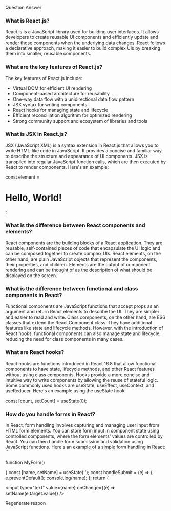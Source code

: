 
Question	Answer

### What is React.js?	
React.js is a JavaScript library used for building user interfaces. It allows developers to create reusable UI components and efficiently update and render those components when the underlying data changes. React follows a declarative approach, making it easier to build complex UIs by breaking them into smaller, reusable components.

### What are the key features of React.js?	
The key features of React.js include:<br>
- Virtual DOM for efficient UI rendering<br>
- Component-based architecture for reusability<br>
- One-way data flow with a unidirectional data flow pattern<br>
- JSX syntax for writing components<br>
- React hooks for managing state and lifecycle<br>
- Efficient reconciliation algorithm for optimized rendering<br>
- Strong community support and ecosystem of libraries and tools

### What is JSX in React.js?
JSX (JavaScript XML) is a syntax extension in React.js that allows you to write HTML-like code in JavaScript. 
It provides a concise and familiar way to describe the structure and appearance of UI components. 
JSX is transpiled into regular JavaScript function calls, which are then executed by React to render components. 
Here's an example:<br>

const element = <h1>Hello, World!</h1>;

### What is the difference between React components and elements?	
React components are the building blocks of a React application. They are reusable, self-contained pieces of code that encapsulate the UI logic and can be 
composed together to create complex UIs. 
React elements, on the other hand, are plain JavaScript objects that represent the components, their properties, and children. 
Elements are the output of component rendering and can be thought of as the description of what should be displayed on the screen.

### What is the difference between functional and class components in React?	
Functional components are JavaScript functions that accept props as an argument and return React elements to describe the UI. 
They are simpler and easier to read and write. Class components, on the other hand, are ES6 classes that extend the React.Component class. 
They have additional features like state and lifecycle methods. 
However, with the introduction of React hooks, functional components can also manage state and lifecycle, reducing the need for class components in many cases.

### What are React hooks?	
React hooks are functions introduced in React 16.8 that allow functional components to have state, lifecycle methods, and other React features without 
using class components. Hooks provide a more concise and intuitive way to write components by allowing the reuse of stateful logic. 
Some commonly used hooks are useState, useEffect, useContext, and useReducer. 
Here's an example using the useState hook:<br>

const [count, setCount] = useState(0);

### How do you handle forms in React?	
In React, form handling involves capturing and managing user input from HTML form elements. 
You can store form input in component state using controlled components, where the form elements' values are controlled by React. 
You can then handle form submission and validation using JavaScript functions. 
Here's an example of a simple form handling in React:<br>```

function MyForm() 

{ 
const [name, setName] = useState(''); 
const handleSubmit = (e) => { e.preventDefault(); 
console.log(name); }; 
return ( <form onSubmit={handleSubmit}> <input type="text" value={name} onChange={(e) => setName(e.target.value)} />


Regenerate respon
